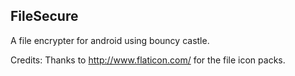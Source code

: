 FileSecure
--------------
A file encrypter for android using bouncy castle.

Credits:
Thanks to http://www.flaticon.com/ for the file icon packs.
